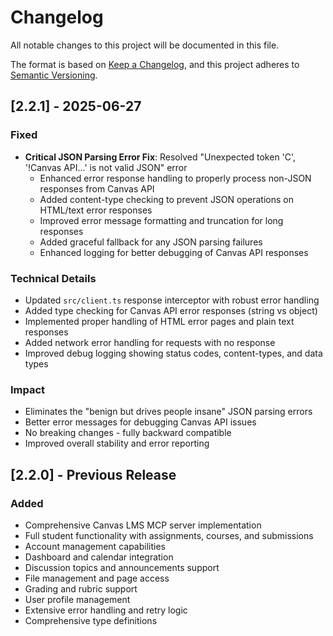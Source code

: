 # Changelog

All notable changes to this project will be documented in this file.

The format is based on [Keep a Changelog](https://keepachangelog.com/en/1.0.0/),
and this project adheres to [Semantic Versioning](https://semver.org/spec/v2.0.0.html).

## [2.2.1] - 2025-06-27

### Fixed
- **Critical JSON Parsing Error Fix**: Resolved "Unexpected token 'C', '!Canvas API...' is not valid JSON" error
  - Enhanced error response handling to properly process non-JSON responses from Canvas API
  - Added content-type checking to prevent JSON operations on HTML/text error responses
  - Improved error message formatting and truncation for long responses
  - Added graceful fallback for any JSON parsing failures
  - Enhanced logging for better debugging of Canvas API responses

### Technical Details
- Updated `src/client.ts` response interceptor with robust error handling
- Added type checking for Canvas API error responses (string vs object)
- Implemented proper handling of HTML error pages and plain text responses
- Added network error handling for requests with no response
- Improved debug logging showing status codes, content-types, and data types

### Impact
- Eliminates the "benign but drives people insane" JSON parsing errors
- Better error messages for debugging Canvas API issues
- No breaking changes - fully backward compatible
- Improved overall stability and error reporting

## [2.2.0] - Previous Release

### Added
- Comprehensive Canvas LMS MCP server implementation
- Full student functionality with assignments, courses, and submissions
- Account management capabilities
- Dashboard and calendar integration
- Discussion topics and announcements support
- File management and page access
- Grading and rubric support
- User profile management
- Extensive error handling and retry logic
- Comprehensive type definitions
